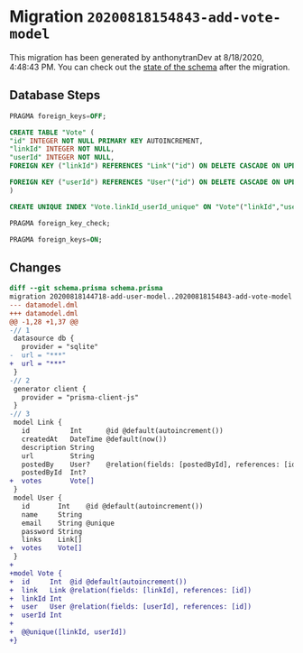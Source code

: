 # Migration `20200818154843-add-vote-model`

This migration has been generated by anthonytranDev at 8/18/2020, 4:48:43 PM.
You can check out the [state of the schema](./schema.prisma) after the migration.

## Database Steps

```sql
PRAGMA foreign_keys=OFF;

CREATE TABLE "Vote" (
"id" INTEGER NOT NULL PRIMARY KEY AUTOINCREMENT,
"linkId" INTEGER NOT NULL,
"userId" INTEGER NOT NULL,
FOREIGN KEY ("linkId") REFERENCES "Link"("id") ON DELETE CASCADE ON UPDATE CASCADE,

FOREIGN KEY ("userId") REFERENCES "User"("id") ON DELETE CASCADE ON UPDATE CASCADE
)

CREATE UNIQUE INDEX "Vote.linkId_userId_unique" ON "Vote"("linkId","userId")

PRAGMA foreign_key_check;

PRAGMA foreign_keys=ON;
```

## Changes

```diff
diff --git schema.prisma schema.prisma
migration 20200818144718-add-user-model..20200818154843-add-vote-model
--- datamodel.dml
+++ datamodel.dml
@@ -1,28 +1,37 @@
-// 1
 datasource db {
   provider = "sqlite"
-  url = "***"
+  url = "***"
 }
-// 2
 generator client {
   provider = "prisma-client-js"
 }
-// 3
 model Link {
   id          Int      @id @default(autoincrement())
   createdAt   DateTime @default(now())
   description String
   url         String
   postedBy    User?    @relation(fields: [postedById], references: [id])
   postedById  Int?
+  votes       Vote[]
 }
 model User {
   id       Int    @id @default(autoincrement())
   name     String
   email    String @unique
   password String
   links    Link[]
+  votes    Vote[]
 }
+
+model Vote {
+  id     Int  @id @default(autoincrement())
+  link   Link @relation(fields: [linkId], references: [id])
+  linkId Int
+  user   User @relation(fields: [userId], references: [id])
+  userId Int
+
+  @@unique([linkId, userId])
+}
```


